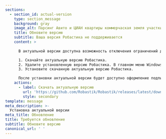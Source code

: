 ```yaml
---
sections:
  - section_id: actual-version
    type: section_message
    background: gray
    image_alt: Парсинг Авито и ЦИАН квартиры коммерчаская земля участки гаражи
    title: Обновите версию
    subtitle: Ваша версия Робастика не поддерживается
    content: >
      
      В актуальной версии доступна возможность отключения ограничений демонстрационного режима для включенных в подписку функций Робастика.

      1. Скачайте актуальную версию Робастика.
      2. Удалите установленную версию Робастика. В главном меню Windows для этого служит пункт **Робастик** → **Удалить Робастик с компьютера**.
      3. Установите скачанную актуальную версию Робастика.

      После установки актуальной версии будет доступно оформление подписки для отключения ограничений демонстрационного режима.
    actions:
      - label: Скачать актуальную версию
        url: 'https://github.com/Robastik/Robastik/releases/latest/download/Robastik.for.Excel.64-bit.zip'
        style: secondary
template: message
meta_description: >-
  Установка актуальной версии
meta_title: Обновление
title: Требуется обновление
subtitle: Обновите версию
canonical_url: ' '
---
```


